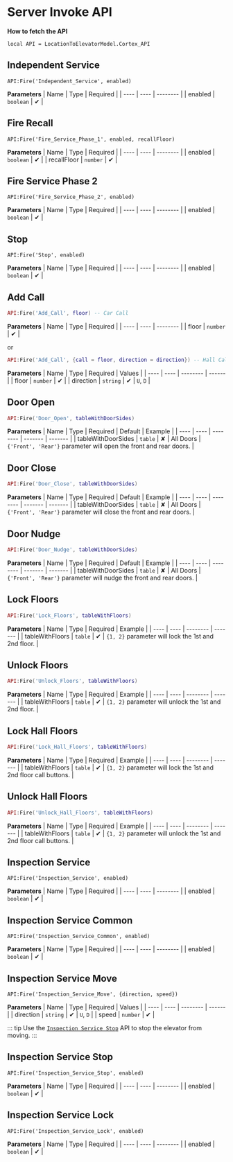 # Server Invoke API

**How to fetch the API**
```lua:no-line-numbers
local API = LocationToElevatorModel.Cortex_API
```

## Independent Service
```lua:no-line-numbers
API:Fire('Independent_Service', enabled)
```

**Parameters**
| Name | Type | Required |
| ---- | ---- | -------- |
| enabled | `boolean` | ✔ |

## Fire Recall
```lua:no-line-numbers
API:Fire('Fire_Service_Phase_1', enabled, recallFloor)
```
**Parameters**
| Name | Type | Required |
| ---- | ---- | -------- |
| enabled | `boolean` | ✔ |
| recallFloor | `number` | ✔ |

## Fire Service Phase 2
```lua:no-line-numbers
API:Fire('Fire_Service_Phase_2', enabled)
```

**Parameters**
| Name | Type | Required |
| ---- | ---- | -------- |
| enabled | `boolean` | ✔ |

## Stop
```lua:no-line-numbers
API:Fire('Stop', enabled)
```

**Parameters**
| Name | Type | Required |
| ---- | ---- | -------- |
| enabled | `boolean` | ✔ |

## Add Call
```lua
API:Fire('Add_Call', floor) -- Car Call
```

**Parameters**
| Name | Type | Required |
| ---- | ---- | -------- |
| floor | `number` | ✔ |

or

```lua
API:Fire('Add_Call', {call = floor, direction = direction}) -- Hall Call
```
**Parameters**
| Name | Type | Required | Values |
| ---- | ---- | -------- | ------ |
| floor | `number` | ✔ |
| direction | `string` | ✔ | `U`, `D` |

## Door Open
```lua
API:Fire('Door_Open', tableWithDoorSides)
```

**Parameters**
| Name | Type | Required | Default | Example |
| ---- | ---- | -------- | ------- | ------- |
| tableWithDoorSides | `table` | ✘ | All Doors | `{'Front', 'Rear'}` parameter will open the front and rear doors. |

## Door Close
```lua
API:Fire('Door_Close', tableWithDoorSides)
```

**Parameters**
| Name | Type | Required | Default | Example |
| ---- | ---- | -------- | ------- | ------- |
| tableWithDoorSides | `table` | ✘ | All Doors | `{'Front', 'Rear'}` parameter will close the front and rear doors. |

## Door Nudge
```lua
API:Fire('Door_Nudge', tableWithDoorSides)
```

**Parameters**
| Name | Type | Required | Default | Example |
| ---- | ---- | -------- | ------- | ------- |
| tableWithDoorSides | `table` | ✘ | All Doors | `{'Front', 'Rear'}` parameter will nudge the front and rear doors. |

## Lock Floors
```lua
API:Fire('Lock_Floors', tableWithFloors)
```

**Parameters**
| Name | Type | Required | Example |
| ---- | ---- | -------- | ------- |
| tableWithFloors | `table` | ✔ | `{1, 2}` parameter will lock the 1st and 2nd floor. |

## Unlock Floors
```lua
API:Fire('Unlock_Floors', tableWithFloors)
```

**Parameters**
| Name | Type | Required | Example |
| ---- | ---- | -------- | ------- |
| tableWithFloors | `table` | ✔ | `{1, 2}` parameter will unlock the 1st and 2nd floor. |

## Lock Hall Floors
```lua
API:Fire('Lock_Hall_Floors', tableWithFloors)
```

**Parameters**
| Name | Type | Required | Example |
| ---- | ---- | -------- | ------- |
| tableWithFloors | `table` | ✔ | `{1, 2}` parameter will lock the 1st and 2nd floor call buttons. |

## Unlock Hall Floors
```lua
API:Fire('Unlock_Hall_Floors', tableWithFloors)
```

**Parameters**
| Name | Type | Required | Example |
| ---- | ---- | -------- | ------- |
| tableWithFloors | `table` | ✔ | `{1, 2}` parameter will unlock the 1st and 2nd floor call buttons. |

## Inspection Service
```lua:no-line-numbers
API:Fire('Inspection_Service', enabled)
```

**Parameters**
| Name | Type | Required |
| ---- | ---- | -------- |
| enabled | `boolean` | ✔ |

## Inspection Service Common
```lua:no-line-numbers
API:Fire('Inspection_Service_Common', enabled)
```

**Parameters**
| Name | Type | Required |
| ---- | ---- | -------- |
| enabled | `boolean` | ✔ |

## Inspection Service Move
```lua:no-line-numbers
API:Fire('Inspection_Service_Move', {direction, speed})
```

**Parameters**
| Name | Type | Required | Values |
| ---- | ---- | -------- | ------ |
| direction | `string` | ✔ | `U`, `D` |
| speed | `number` | ✔ |

::: tip
Use the [`Inspection Service Stop`](#inspection-service-stop) API to stop the elevator from moving.
:::

## Inspection Service Stop
```lua:no-line-numbers
API:Fire('Inspection_Service_Stop', enabled)
```

**Parameters**
| Name | Type | Required |
| ---- | ---- | -------- |
| enabled | `boolean` | ✔ |

## Inspection Service Lock
```lua:no-line-numbers
API:Fire('Inspection_Service_Lock', enabled)
```

**Parameters**
| Name | Type | Required |
| ---- | ---- | -------- |
| enabled | `boolean` | ✔ |